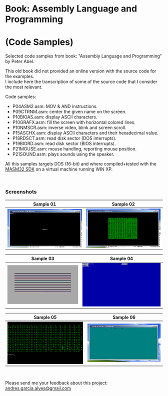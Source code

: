 # Book: Assembly Language and Programming  
# (Code Samples)

Selected code samples from book: "Assembly Language and Programming" by Peter Abel.

This old book did not provided an online version with the source code for the examples.  
I include here the transcription of some of the source code that I consider the most relevant.

Code samples:
- P04ASM2.asm: MOV & AND instructions.
- P09CTRNM.asm: center the given name on the screen.
- P10BIOAS.asm: display ASCII characters.
- P10GRAFX.asm: fill the screen with horizontal colored lines.
- P10NMSCR.asm: inverse video, blink and screen scroll.
- P15ASCHX.asm: display ASCII characters and their hexadecimal value.
- P18RDSCT.asm: read disk sector (DOS interrupts).
- P19BIORD.asm: read disk sector (BIOS interrupts).
- P21MOUSE.asm: mouse handling, reporting mouse position.
- P21SOUND.asm: plays sounds using the speaker.

All this samples targets DOS (16-bit) and where compiled+tested with the [MASM32 SDK](https://www.masm32.com/) on a virtual machine running WIN XP.

&nbsp;

### Screenshots

| Sample 01                     | Sample 02                     |
|-------------------------------|-------------------------------|
| ![](resources/P09CTRNM.png)   | ![](resources/P10BIOAS.png)   |

| Sample 03                     |  Sample 04                    |
|-------------------------------|-------------------------------|
| ![](resources/P10GRAFX.png)   | ![](resources/P10NMSCR.png)   |

| Sample 05                     |  Sample 06                    |
|-------------------------------|-------------------------------|
| ![](resources/P15ASCHX.png)   | ![](resources/P21MOUSE.png)   |

&nbsp;

Please send me your feedback about this project: andres.garcia.alves@gmail.com

